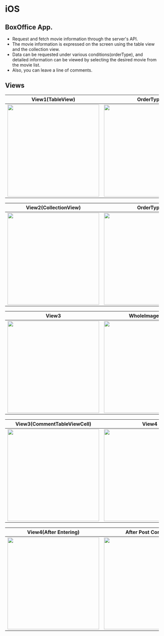 # iOS
## BoxOffice App. 

- Request and fetch movie information through the server's API.  
- The movie information is expressed on the screen using the table view and the collection view.  
- Data can be requested under various conditions(orderType), and detailed information can be viewed by selecting the desired movie from the movie list.  
- Also, you can leave a line of comments.

## Views

|                                                             View1(TableView)                                                           |                                                           OrderType                                                          |
|:----------------------------------------------------------------------------------------------------------------------------:|:----------------------------------------------------------------------------------------------------------------------------:|
| <img src="https://user-images.githubusercontent.com/51147838/96360126-fc22db80-1154-11eb-817b-7b066dab18e1.png" width="300"> | <img src="https://user-images.githubusercontent.com/51147838/96360128-fdec9f00-1154-11eb-9904-caed20cd0a2e.png" width="300"> |

|                                                     View2(CollectionView)                                                    |                                                           OrderType                                                          |
|:----------------------------------------------------------------------------------------------------------------------------:|:----------------------------------------------------------------------------------------------------------------------------:|
| <img src="https://user-images.githubusercontent.com/51147838/96360220-0beeef80-1156-11eb-901c-5a314ebe3208.png" width="300"> | <img src="https://user-images.githubusercontent.com/51147838/96360222-10b3a380-1156-11eb-841b-4d64ed1e8cf5.png" width="300"> |

|                                                             View3                                                            |                                                        WholeImageView                                                        |
|:----------------------------------------------------------------------------------------------------------------------------:|:----------------------------------------------------------------------------------------------------------------------------:|
| <img src="https://user-images.githubusercontent.com/51147838/96360130-02b15300-1155-11eb-89d6-9c259f01b8f8.png" width="300"> | <img src="https://user-images.githubusercontent.com/51147838/96360131-047b1680-1155-11eb-997b-613c21d5116f.png" width="300"> |

|                                                 View3(CommentTableViewCell)                                                 |                                                             View4                                                            |
|:----------------------------------------------------------------------------------------------------------------------------:|:----------------------------------------------------------------------------------------------------------------------------:|
| <img src="https://user-images.githubusercontent.com/51147838/96360132-0644da00-1155-11eb-9f5c-7828184f304d.png" width="300"> | <img src="https://user-images.githubusercontent.com/51147838/96360133-07760700-1155-11eb-9345-a04255bfa191.png" width="300"> |

|                                                     View4(After Entering)                                                    |                                                      After Post Comment                                                      |
|:----------------------------------------------------------------------------------------------------------------------------:|:----------------------------------------------------------------------------------------------------------------------------:|
| <img src="https://user-images.githubusercontent.com/51147838/96360134-08a73400-1155-11eb-87ea-c7c9b58694f4.png" width="300"> | <img src="https://user-images.githubusercontent.com/51147838/96360135-09d86100-1155-11eb-85c5-1c6f56bd5168.png" width="300"> |
